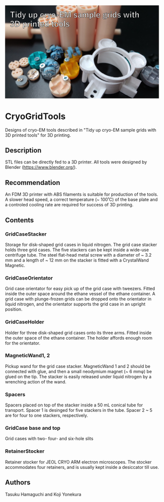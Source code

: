![Top](Image_for_top.png)
# CryoGridTools  
Designs of cryo-EM tools described in "Tidy up cryo-EM sample grids with 3D printed tools" for 3D printing.

## Description
STL files can be directly fed to a 3D printer.
All tools were designed by Blender (https://www.blender.org/).  
  
## Recommendation
An FDM 3D printer with ABS filaments is suitable for production of the tools.
A slower head speed, a correct temperature (~ 100˚C) of the base plate and a controled cooling rate are required for success of 3D printing.

## Contents
### GridCaseStacker
Storage for disk-shaped grid cases in liquid nitrogen. The grid case stacker holds three grid cases. The five stackers can be kept inside a wide-use centrifuge tube. The steel flat-head metal screw with a diameter of ~ 3.2 mm and a length of ~ 12 mm on the stacker is fitted with a CrystalWand Magnetic.

### GridCaseOrientator
Grid case orientator for easy pick up of the grid case with tweezers. Fitted inside the outer space around the ethane vessel of the ethane container. A grid case with plunge-frozen grids can be dropped onto the orientator in liquid nitrogen, and the orientator supports the grid case in an upright position.

### GridCaseHolder
Holder for three disk-shaped grid cases onto its three arms. Fitted inside the outer space of the ethane container. The holder affords enough room for the orientator.

### MagneticWand1, 2
Pickup wand for the grid case stacker. MagneticWand 1 and 2 should be connected with glue, and then a small neodymium magnet (~ 6 mmφ) be glued on the tip. The stacker is easily released under liquid nitrogen by a wrenching action of the wand.

### Spacers
Spacers placed on top of the stacker inside a 50 mL conical tube for transport. Spacer 1 is desinged for five stackers in the tube. Spacer 2 ~ 5 are for four to one stackers, respectively.

### GridCase base and top
Grid cases with two- four- and six-hole slits

### RetainerStocker
Retainer stocker for JEOL CRYO ARM electron microscopes. The stocker accommodates four retainers, and is usually kept inside a desiccator till use.

## Authors
Tasuku Hamaguchi and Koji Yonekura

